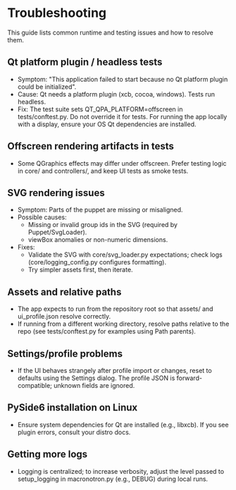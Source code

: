 # Troubleshooting

This guide lists common runtime and testing issues and how to resolve them.

## Qt platform plugin / headless tests
- Symptom: "This application failed to start because no Qt platform plugin could be initialized".
- Cause: Qt needs a platform plugin (xcb, cocoa, windows). Tests run headless.
- Fix: The test suite sets QT_QPA_PLATFORM=offscreen in tests/conftest.py. Do not override it for tests. For running the app locally with a display, ensure your OS Qt dependencies are installed.

## Offscreen rendering artifacts in tests
- Some QGraphics effects may differ under offscreen. Prefer testing logic in core/ and controllers/, and keep UI tests as smoke tests.

## SVG rendering issues
- Symptom: Parts of the puppet are missing or misaligned.
- Possible causes:
  - Missing or invalid group ids in the SVG (required by Puppet/SvgLoader).
  - viewBox anomalies or non-numeric dimensions.
- Fixes:
  - Validate the SVG with core/svg_loader.py expectations; check logs (core/logging_config.py configures formatting).
  - Try simpler assets first, then iterate.

## Assets and relative paths
- The app expects to run from the repository root so that assets/ and ui_profile.json resolve correctly.
- If running from a different working directory, resolve paths relative to the repo (see tests/conftest.py for examples using Path parents).

## Settings/profile problems
- If the UI behaves strangely after profile import or changes, reset to defaults using the Settings dialog. The profile JSON is forward-compatible; unknown fields are ignored.

## PySide6 installation on Linux
- Ensure system dependencies for Qt are installed (e.g., libxcb). If you see plugin errors, consult your distro docs.

## Getting more logs
- Logging is centralized; to increase verbosity, adjust the level passed to setup_logging in macronotron.py (e.g., DEBUG) during local runs.
